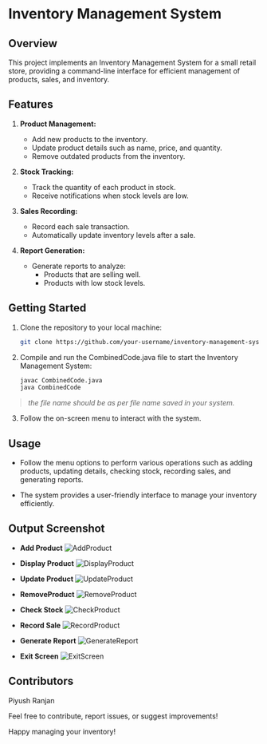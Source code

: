 # Inventory Management System

## Overview

This project implements an Inventory Management System for a small retail store, providing a command-line interface for efficient management of products, sales, and inventory.

## Features

1. **Product Management:**
   - Add new products to the inventory.
   - Update product details such as name, price, and quantity.
   - Remove outdated products from the inventory.

2. **Stock Tracking:**
   - Track the quantity of each product in stock.
   - Receive notifications when stock levels are low.

3. **Sales Recording:**
   - Record each sale transaction.
   - Automatically update inventory levels after a sale.

4. **Report Generation:**
   - Generate reports to analyze:
     - Products that are selling well.
     - Products with low stock levels.

## Getting Started

1. Clone the repository to your local machine:

   ```bash
   git clone https://github.com/your-username/inventory-management-system.git
   
2. Compile and run the CombinedCode.java file to start the Inventory Management System:

   ```bash
   javac CombinedCode.java
   java CombinedCode

> _the file name should be as per file name saved in your system._
   
3. Follow the on-screen menu to interact with the system.

## Usage
   - Follow the menu options to perform various operations such as adding products, updating details, checking stock, recording sales, and generating reports.

   - The system provides a user-friendly interface to manage your inventory efficiently.

## Output Screenshot
   - **Add Product**
   ![AddProduct](Images/01_AddProduct.png)
   
   - **Display Product**
   ![DisplayProduct](Images/02_DisplayProduct.png)
   
   - **Update Product**
   ![UpdateProduct](Images/03_UpdateProduct.png)
   
   - **RemoveProduct**
   ![RemoveProduct](Images/04_RemoveProduct.png)
   
   - **Check Stock**
   ![CheckProduct](Images/05_CheckStock.png)
   
   - **Record Sale**
   ![RecordProduct](Images/06_RecordSale.png)
   
   - **Generate Report**
   ![GenerateReport](Images/07_GenerateReport.png)
   
   - **Exit Screen**
   ![ExitScreen](Images/08_ExitScreen.png)


## Contributors

Piyush Ranjan
    
Feel free to contribute, report issues, or suggest improvements!

Happy managing your inventory!

